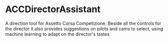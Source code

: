 # ACCDirectorAssistant

A direction tool for Assetto Corsa Competizione. Beside all the controls for the director it also provides suggestions on pilots and cams to select, using machine learning to adapt on the director's tastes
